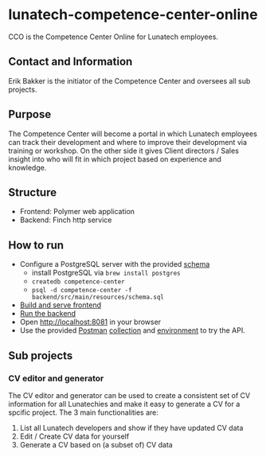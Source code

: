 # lunatech-competence-center-online
CCO is the Competence Center Online for Lunatech employees.

## Contact and Information
Erik Bakker is the initiator of the Competence Center and oversees all sub projects.

## Purpose
The Competence Center will become a portal in which Lunatech employees can track their development and where to improve their development via training or workshop. On the other side it gives Client directors / Sales insight into who will fit in which project based on experience and knowledge.

## Structure
- Frontend: Polymer web application
- Backend: Finch http service

## How to run
- Configure a PostgreSQL server with the provided [schema](backend/src/main/resources/schema.sql)
  - install PostgreSQL via `brew install postgres`
  - `createdb competence-center`
  - `psql -d competence-center -f backend/src/main/resources/schema.sql`
- [Build and serve frontend](frontend/README.md)
- [Run the backend](backend/README.md)
- Open [http://localhost:8081](http://localhost:8081) in your browser
- Use the provided [Postman](https://www.getpostman.com/) [collection](backend/resources/CCO.postman_collection.json) and [environment](backend/resources/OCC.postman_environment.json) to try the API.


## Sub projects

### CV editor and generator
The CV editor and generator can be used to create a consistent set of CV information for all Lunatechies and make it easy to generate a CV for a spcific project. The 3 main functionalities are:
1. List all Lunatech developers and show if they have updated CV data
2. Edit / Create CV data for yourself
3. Generate a CV based on (a subset of) CV data
